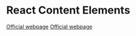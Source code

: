 # React Content Elements
[Official webpage](https://pkuznetsovdev.github.io/rce/)
<a href="https://pkuznetsovdev.github.io/rce/" target="_blank" rel="noopener">Official webpage</a>

